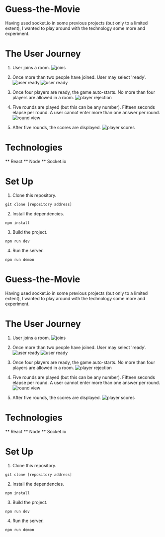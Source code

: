 # Guess-the-Movie
Having used socket.io in some previous projects (but only to a limited extent), I wanted to play around with the technology some more
and experiment. 

# The User Journey
1. User joins a room.
![joins](https://i.imgur.com/YWUY7KX.png)

2. Once more than two people have joined. User may select 'ready'.
![user ready](https://imgur.com/6ncRZcw)
![user ready](https://imgur.com/5iukyCk)

3. Once four players are ready, the game auto-starts. No more than four players are allowed in a room.
![player rejection](https://imgur.com/Vt3qtD9)

4. Five rounds are played (but this can be any number). Fifteen seconds elapse per round.
A user cannot enter more than one answer per round.
![round view](https://imgur.com/Bnt0jA8)

5. After five rounds, the scores are displayed.
![player scores](https://imgur.com/EFDkhIW)

# Technologies
** React
** Node
** Socket.io

# Set Up

1. Clone this repository. 
```
git clone [repository address]
```

2. Install the dependencies.
```
npm install
```

3. Build the project.
```
npm run dev
```

4. Run the server.
```
npm run demon
```

# Guess-the-Movie
Having used socket.io in some previous projects (but only to a limited extent), I wanted to play around with the technology some more
and experiment. 

# The User Journey
1. User joins a room.
![joins](https://i.imgur.com/YWUY7KX.png)

2. Once more than two people have joined. User may select 'ready'.
![user ready](https://i.imgur.com/6ncRZcw.png)
![user ready](https://i.imgur.com/5iukyCk.png)

3. Once four players are ready, the game auto-starts. No more than four players are allowed in a room.
![player rejection](https://i.imgur.com/Vt3qtD9.png)

4. Five rounds are played (but this can be any number). Fifteen seconds elapse per round.
A user cannot enter more than one answer per round.
![round view](https://i.imgur.com/Bnt0jA8.png)

5. After five rounds, the scores are displayed.
![player scores](https://i.imgur.com/EFDkhIW.png)

# Technologies
** React
** Node
** Socket.io

# Set Up

1. Clone this repository. 
```
git clone [repository address]
```

2. Install the dependencies.
```
npm install
```

3. Build the project.
```
npm run dev
```

4. Run the server.
```
npm run demon
```

